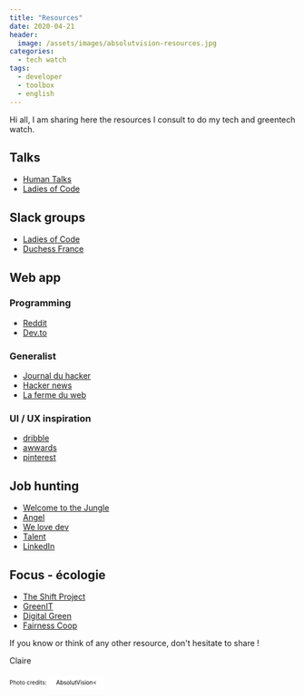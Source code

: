 ```yaml
---
title: "Resources"
date: 2020-04-21
header:
  image: /assets/images/absolutvision-resources.jpg
categories:
  - tech watch
tags: 
  - developer 
  - toolbox
  - english
---
```


Hi all, I am sharing here the resources I consult to do my tech and greentech watch. 

## Talks

* [Human Talks](https://humantalks.com/)
* [Ladies of Code](https://www.ladiesofcode.com/)

## Slack groups

* [Ladies of Code](https://www.ladiesofcode.com/)
* [Duchess France](https://www.duchess-france.org/)

## Web app

### Programming 

* [Reddit](https://www.reddit.com/)
* [Dev.to](https://dev.to/)

### Generalist  
* [Journal du hacker](https://www.journalduhacker.net/)
* [Hacker news](https://news.ycombinator.com/news)
* [La ferme du web](https://www.lafermeduweb.net/)

### UI / UX inspiration 
* [dribble](https://dribbble.com/)
* [awwards](https://www.awwwards.com/)
* [pinterest](https://www.pinterest.fr/clairekodia/ux-ui-inspiration/)


## Job hunting

* [Welcome to the Jungle](https://www.welcometothejungle.com/en)
* [Angel](https://angel.co/)
* [We love dev](https://welovedevs.com/)
* [Talent](https://www.talent.io/fr/)
* [LinkedIn](https://www.linkedin.com/)

## Focus - écologie

* [The Shift Project](https://theshiftproject.org/en/home/)
* [GreenIT](https://www.greenit.fr/)
* [Digital Green](https://www.digitalgreen.org/blogs/)
* [Fairness Coop](https://fairness.coop/blog/)

If you know or think of any other resource, don't hesitate to share !

Claire 

<div>
<p style="font-size:10px;display:inline-block;">Photo credits:</p>
<a style="background-color:white;color:black;text-decoration:none;padding:4px 10px;font-size:10px;line-height:1.2;display:inline-block;" href="https://unsplash.com/@freegraphictoday?utm_medium=referral&amp;utm_campaign=photographer-credit&amp;utm_content=creditBadge" target="_blank" rel="noopener noreferrer" title="Download free do whatever you want high-resolution photos from AbsolutVision"><span style="display:inline-block;padding:2px 3px">AbsolutVision<</span></a>
</div>